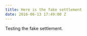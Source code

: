```yaml
---
title: Here is the fake settlement
date: 2016-06-13 17:49:00 Z
---
```


Testing the fake settlement.
